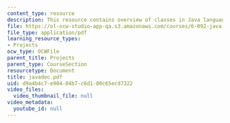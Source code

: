 ```yaml
---
content_type: resource
description: This resource contains overview of classes in Java language.
file: https://ol-ocw-studio-app-qa.s3.amazonaws.com/courses/6-092-java-preparation-for-6-170-january-iap-2006/d9a4b4c7e90404b7c6d100c65ecd7322_javadoc.pdf
file_type: application/pdf
learning_resource_types:
- Projects
ocw_type: OCWFile
parent_title: Projects
parent_type: CourseSection
resourcetype: Document
title: javadoc.pdf
uid: d9a4b4c7-e904-04b7-c6d1-00c65ecd7322
video_files:
  video_thumbnail_file: null
video_metadata:
  youtube_id: null
---
```

